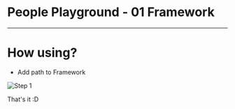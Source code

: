 # People Playground - 01 Framework
____
How using?
===========

* Add path to Framework

![Step 1](https://media.discordapp.net/attachments/940244563950452756/1026150701828669460/unknown.png "1")

That's it :D
